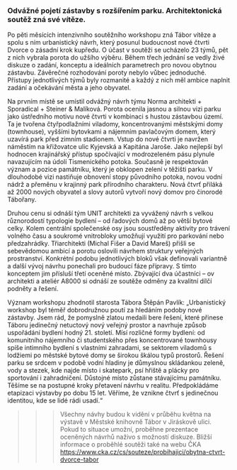
### Odvážné pojetí zástavby s rozšířením parku. Architektonická soutěž zná své vítěze. 

Po pěti měsících intenzivního soutěžního workshopu zná Tábor vítěze a spolu s ním urbanistický návrh, který posunul budoucnost nové čtvrti Dvorce o zásadní krok kupředu. O účast v soutěži se ucházelo 23 týmů, pět z nich vybrala porota do užšího výběru. Během třech jednání se vedly živé diskuze o zadání, konceptu a ideálních parametrech pro novou obytnou zástavbu. Závěrečné rozhodování poroty nebylo vůbec jednoduché. Přístupy jednotlivých týmů byly rozmanité a každý z nich měl ambice naplnit zadání a očekávání města a jeho obyvatel.

Na prvním místě se umístil odvážný návrh týmu Norma architekti + Sporadical + Steiner & Malíková. Porota ocenila jasnou a silnou vizi parku jako ústředního motivu nové čtvrti v kombinaci s hustou zástavbou území. Ta je tvořena čtyřpodlažními viladomy, koncentrovanými městskými domy (townhouse), vyššími bytovkami a nájemním pavlačovým domem, který uzavírá park před zimním stadionem. Vstup do nové čtvrti je navržen náměstím na křižovatce ulic Kyjevská a Kapitána Jaroše. Jako nejlepší byl hodnocen krajinářský přístup spočívající v modrozeleném pásu plynule navazujícím na údolí Tismenického potoka. Současně je respektován význam a pozice památníku, který je obklopen zelení v těžišti parku. V dlouhodobé vizi nastiňuje obnovení stopy původního potoka, novou vodní nádrž a přeměnu v krajinný park přírodního charakteru. Nová čtvrť přiláká až 2000 nových obyvatel a slovy autorů vytvoří nový domov pro činorodé Tábořany.

Druhou cenu si odnáší tým UNIT architekti za vyvážený návrh s velkou různorodostí typologie bydlení – od řadových domů až po větší bytové celky. Kolem centrální společenské osy jsou soustředěny aktivity pro trávení volného času a soukromé vnitrobloky umožňují využití pro parkování nebo předzahrádky. Třiarchitekti (Michal Fišer a David Mareš) přišli se sebevědomou ambicí a porotu oslovili návrhem struktury veřejných prostranství. Konkrétní podobu jednotlivých bloků však definovali variantně a další vývoj návrhu ponechali pro budoucí fáze přípravy. S tímto konceptem jim přísluší třetí oceněné místo. 
Zbývající dva účastníci – ov architekti a ateliér A8000 si odnáší ze soutěže odměny za kvalitní dílčí podněty a řešení.

Význam workshopu zhodnotil starosta Tábora Štěpán Pavlík: „Urbanistický workshop byl téměř dobrodružnou poutí za hledáním podoby nové zástavby. Jsem rád, že pomyslně zlatou medaili bere řešení, které přinese Táboru jedinečný netuctový nový veřejný prostor a navrhuje způsob uspořádání bydlení hodný 21. století. Mísí rozličné formy bydlení: od komunitního nájemního či studentského přes koncentrované townhousy spíše intimního bydlení s vlastními zahradami, se sektorem viladomů s lodžiemi po městské bytové domy se širokou škálou typů prostorů. Řešení parku se srdcem v podobě vodní hladiny je důmyslnou skládankou zeleně, vody a stezek, kde najde místo i skatepark, psí hřiště a plácky pro sportování i zahradničení. Důstojné místo zůstane stávajícímu památníku. Těšíme se na postupné kroky přetavení návrhu v realitu. Předpokládáme etapizaci výstavby po dobu 15 let. Věříme, že vznikne čtvrť s jedinečnou identitou, kde se lidé rádi usadí.“

>>> Všechny návhy budou k vidění v průběhu května na výstavě v Městské knihovně Tábor v Jiráskově ulici. 
>>> Pokud to situace umožní, proběhne prezentace oceněných návrhů naživo s možností diskuze.
>>> Bližší informace o proběhlé soutěži také na webu ČKA https://www.cka.cz/cs/souteze/probihajici/obytna-ctvrt-dvorce-tabor
